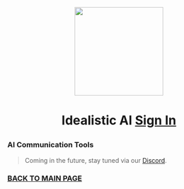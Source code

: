 <p align="center"><img src='https://vagdedes.com/.images/idealistic/logoCircular.png' width='200' height='200'></p> 

# <p align="center">Idealistic AI [Sign In](https://www.idealistic.ai/account)</p>

### AI Communication Tools
> Coming in the future, stay tuned via our [Discord](https://www.idealistic.ai/discord).
 
### [BACK TO MAIN PAGE](https://www.idealistic.ai)

